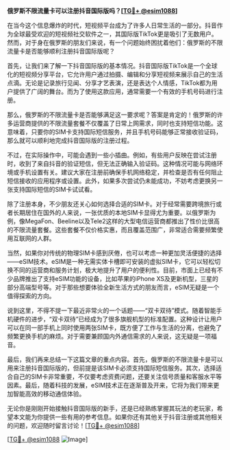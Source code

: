 **俄罗斯不限流量卡可以注册抖音国际版吗？[[TG💪+ @esim1088](https://t.me/s/esim1088)]**

在当今这个信息爆炸的时代，短视频平台成为了许多人日常生活的一部分。抖音作为全球最受欢迎的短视频社交软件之一，其国际版TikTok更是吸引了无数用户。然而，对于身在俄罗斯的朋友们来说，有一个问题始终困扰着他们：俄罗斯的不限流量卡是否能够顺利注册抖音国际版呢？

首先，让我们来了解一下抖音国际版的基本情况。抖音国际版TikTok是一个全球化的短视频分享平台，它允许用户通过拍摄、编辑和分享短视频来展示自己的生活点滴。无论是记录旅行见闻、分享才艺表演，还是表达个人情感，TikTok都为用户提供了广阔的舞台。而为了使用这款应用，通常需要一个有效的手机号码进行注册。

那么，俄罗斯的不限流量卡是否能够满足这一要求呢？答案是肯定的！俄罗斯的许多运营商提供的不限流量套餐不仅覆盖了日常上网需求，同时也支持短信功能。这意味着，只要你的SIM卡支持国际短信服务，并且手机号码能够正常接收验证码，那么就可以顺利地完成抖音国际版的注册过程。

不过，在实际操作中，可能会遇到一些小插曲。例如，有些用户反映在尝试注册时，收到了来自抖音的验证短信，但无法正确输入验证码。这种情况可能与网络环境或手机设置有关。建议大家在注册前确保手机网络稳定，并检查是否有任何阻止短信接收的应用程序或设置。此外，如果多次尝试仍未能成功，不妨考虑更换另一张支持国际短信的SIM卡试试看。

除了注册本身，不少朋友还关心如何选择合适的SIM卡。对于经常需要跨境旅行或者长期居住在国外的人来说，一张优质的本地SIM卡显得尤为重要。以俄罗斯为例，像MegaFon、Beeline以及Tele2这样的大型电信运营商都推出了性价比很高的不限流量套餐。这些套餐不仅价格实惠，而且覆盖范围广，非常适合需要频繁使用互联网的人群。

当然，如果你对传统的物理SIM卡感到厌倦，也可以考虑一种更加灵活便捷的选择——eSIM技术。eSIM是一种无需实体卡槽即可安装的虚拟SIM卡，它可以轻松切换不同的运营商和服务计划，极大地提升了用户的便利性。目前，市面上已经有不少品牌推出了支持eSIM功能的设备，比如苹果的iPhone XS及更新机型，三星的部分高端型号等。对于那些想要体验全新生活方式的朋友而言，eSIM无疑是一个值得探索的方向。

说到这里，不得不提一下最近非常火的一个话题——“双卡双待”模式。随着智能手机硬件的进步，“双卡双待”已经成为了很多旗舰机型的标准配置。这种设计让用户可以在同一部手机上同时使用两张SIM卡，既方便了工作与生活的分离，也避免了频繁更换手机的麻烦。对于需要兼顾国内外通信需求的人来说，这无疑是一项福音。

最后，我们再来总结一下这篇文章的重点内容。首先，俄罗斯的不限流量卡是可以用来注册抖音国际版的，但前提是该SIM卡必须支持国际短信服务。其次，选择适合自己的SIM卡非常重要，不仅要考虑资费问题，还要关注信号质量和客服水平等因素。最后，随着科技的发展，eSIM技术正在逐渐普及开来，它将为我们带来更加智能高效的移动通信体验。

无论你是刚刚开始接触抖音国际版的新手，还是已经熟练掌握其玩法的老玩家，希望本文能为你提供一些有用的参考信息。如果你还有其他关于抖音注册或其他相关的问题，欢迎随时留言讨论！[[TG💪+ @esim1088](https://t.me/s/esim1088)]

[[TG💪+ @esim1088](https://t.me/s/esim1088) ![Image](https://i.postimg.cc/4NQfJmqS/Snipaste-2025-05-13-00-14-12.png)]